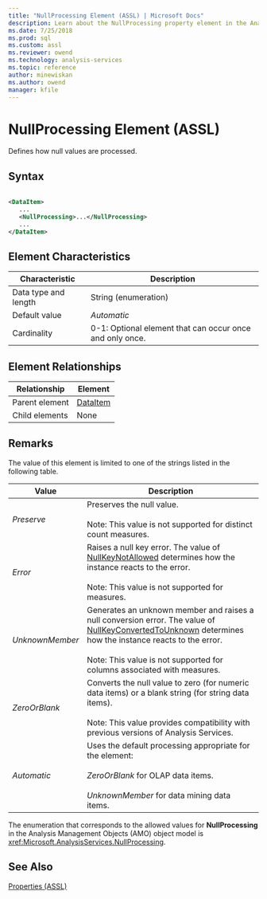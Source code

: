 ```yaml
---
title: "NullProcessing Element (ASSL) | Microsoft Docs"
description: Learn about the NullProcessing property element in the Analysis Services Scripting Language (ASSL) schema.
ms.date: 7/25/2018
ms.prod: sql
ms.custom: assl
ms.reviewer: owend
ms.technology: analysis-services
ms.topic: reference
author: minewiskan
ms.author: owend
manager: kfile
---
```

# NullProcessing Element (ASSL)

  Defines how null values are processed.  
  
## Syntax  
  
```xml  
  
<DataItem>  
   ...  
   <NullProcessing>...</NullProcessing>  
   ...  
</DataItem>  
```  
  
## Element Characteristics  
  
|Characteristic|Description|  
|--------------------|-----------------|  
|Data type and length|String (enumeration)|  
|Default value|*Automatic*|  
|Cardinality|0-1: Optional element that can occur once and only once.|  
  
## Element Relationships  
  
|Relationship|Element|  
|------------------|-------------|  
|Parent element|[DataItem](../data-type/dataitem-data-type-assl.md)|  
|Child elements|None|  
  
## Remarks  
 The value of this element is limited to one of the strings listed in the following table.  
  
|Value|Description|  
|-----------|-----------------|  
|*Preserve*|Preserves the null value.<br /><br /> Note: This value is not supported for distinct count measures.|  
|*Error*|Raises a null key error. The value of [NullKeyNotAllowed](nullkeynotallowed-element-assl.md) determines how the instance reacts to the error.<br /><br /> Note: This value is not supported for measures.|  
|*UnknownMember*|Generates an unknown member and raises a null conversion error. The value of [NullKeyConvertedToUnknown](nullkeyconvertedtounknown-element-assl.md) determines how the instance reacts to the error.<br /><br /> Note: This value is not supported for columns associated with measures.|  
|*ZeroOrBlank*|Converts the null value to zero (for numeric data items) or a blank string (for string data items).<br /><br /> Note: This value provides compatibility with previous versions of Analysis Services.|  
|*Automatic*|Uses the default processing appropriate for the element:<br /><br /> *ZeroOrBlank* for OLAP data items.<br /><br /> *UnknownMember* for data mining data items.|  
  
 The enumeration that corresponds to the allowed values for **NullProcessing** in the Analysis Management Objects (AMO) object model is <xref:Microsoft.AnalysisServices.NullProcessing>.  
  
## See Also  
 [Properties &#40;ASSL&#41;](properties-assl.md)  
  
  
